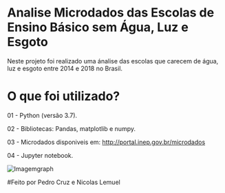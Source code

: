 # Analise Microdados das Escolas de Ensino Básico sem Água, Luz e Esgoto

Neste projeto foi realizado uma ánalise das escolas que carecem de água, luz e esgoto entre 2014 e 2018 no Brasil.

# O que foi utilizado?

01 - Python (versão 3.7).

02 - Bibliotecas: Pandas, matplotlib e numpy.

03 - Microdados disponiveis em: http://portal.inep.gov.br/microdados

04 - Jupyter notebook.

![Imagemgraph](https://user-images.githubusercontent.com/53242511/70248216-5b544900-1759-11ea-85b8-a1c16108bed1.png)












#Feito por Pedro Cruz e Nicolas Lemuel
